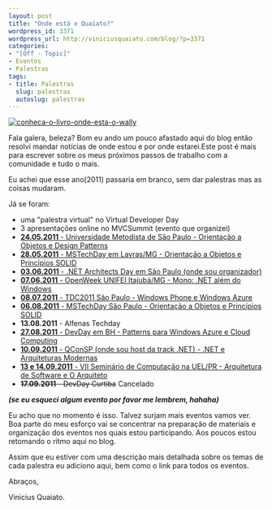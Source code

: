 ```yaml
---
layout: post
title: "Onde está o Quaiato?"
wordpress_id: 3371
wordpress_url: http://viniciusquaiato.com/blog/?p=3371
categories:
- "[Off - Topic]"
- Eventos
- Palestras
tags:
- title: Palestras
  slug: palestras
  autoslug: palestras
---
```


[![](http://viniciusquaiato.com/images_posts/conheca-o-livro-onde-esta-o-wally.jpg "conheca-o-livro-onde-esta-o-wally")](http://viniciusquaiato.com/images_posts/conheca-o-livro-onde-esta-o-wally.jpg)

Fala galera, beleza? Bom eu ando um pouco afastado aqui do blog então resolvi mandar notícias de onde estou e por onde estarei.Este post é mais para escrever sobre os meus próximos passos de trabalho com a comunidade e tudo o mais.

Eu achei que esse ano(2011) passaria em branco, sem dar palestras mas as coisas mudaram.

Já se foram:

- uma "palestra virtual" no Virtual Developer Day
- 3 apresentações online no MVCSummit (evento que organizei)
- [**24.05.2011** - Universidade Metodista de São Paulo - Orientação a Objetos e Design Patterns](http://viniciusquaiato.com/blog/slides-e-demos-palestra-orientacao-a-objetos-e-design-patterns/)
- [**28.05.2011** - MSTechDay em Lavras/MG - Orientação a Objetos e Princípios SOLID](http://viniciusquaiato.com/blog/mstechday-orientacao-a-objetos-e-principios-solid-slides-e-demos/)
- [**03.06.2011** - .NET Architects Day em São Paulo (onde sou organizador)](http://viniciusquaiato.com/blog/slides-palestra-yagni-kiss-e-over-patternization-no-dnad11/)
- [**07.06.2011** - OpenWeek UNIFEI Itajubá/MG - Mono: .NET além do Windows](http://viniciusquaiato.com/blog/mono-net-alem-do-windows-slides-e-demos/)
- [**08.07.2011** - TDC2011 São Paulo - Windows Phone e Windows Azure](http://viniciusquaiato.com/blog/tdc2011-palestra-sobre-windows-phone-e-windows-azure/)
- [**06.08.2011** - MSTechDay São Paulo - Orientação a Objetos e Princípios SOLID](http://viniciusquaiato.com/blog/mstechday-orientacao-a-objetos-e-principios-solid-slides-e-demos/)
- **13.08.2011** - Alfenas Techday
- [**27.08.2011** - DevDay em BH - Patterns para Windows Azure e Cloud Computing](http://viniciusquaiato.com/blog/patterns-para-windows-azure-e-cloud-computing/)
- [**10.09.2011** - QConSP (onde sou host da track .NET) - .NET e Arquiteturas Modernas](http://viniciusquaiato.com/blog/net-e-arquiteturas-modernas-na-qconsp-2011/)
- [**13 e 14.09.2011** - VII Seminário de Computação na UEL/PR - Arquitetura de Software e O Arquiteto](http://viniciusquaiato.com/blog/arquitetura-de-software-e-o-arquiteto/)
- <strike>**17.09.2011** - DevDay Curtiba</strike> Cancelado

_**(se eu esqueci algum evento por favor me lembrem, hahaha)**_

Eu acho que no momento é isso. Talvez surjam mais eventos vamos ver. Boa parte do meu esforço vai se concentrar na preparação de materiais e organização dos eventos nos quais estou participando. Aos poucos estou retomando o ritmo aqui no blog.

Assim que eu estiver com uma descrição mais detalhada sobre os temas de cada palestra eu adiciono aqui, bem como o link para todos os eventos.

Abraços,

Vinicius Quaiato.
